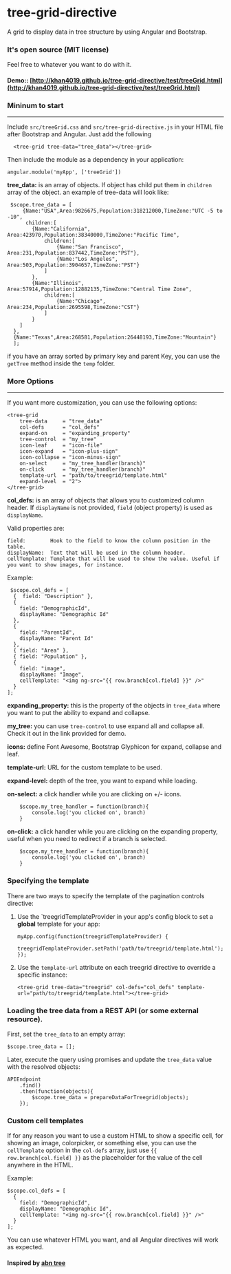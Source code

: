 tree-grid-directive
===================

A grid to display data in tree structure by using Angular and Bootstrap.

### It's open source (MIT license)
Feel free to whatever you want to do with it.

#### Demo:: [http://khan4019.github.io/tree-grid-directive/test/treeGrid.html](http://khan4019.github.io/tree-grid-directive/test/treeGrid.html)

### Mininum to start
--------------------
Include `src/treeGrid.css` and `src/tree-grid-directive.js` in your HTML file after Bootstrap and Angular. Just add the following

      <tree-grid tree-data="tree_data"></tree-grid>

Then include the module as a dependency in your application:

	angular.module('myApp', ['treeGrid'])

**tree_data:** is an array of objects. If object has child put them in `children` array of the object. an example of tree-data will look like: 

     $scope.tree_data = [
         {Name:"USA",Area:9826675,Population:318212000,TimeZone:"UTC -5 to -10",
	      children:[
			{Name:"California", Area:423970,Population:38340000,TimeZone:"Pacific Time",
				children:[
					{Name:"San Francisco", Area:231,Population:837442,TimeZone:"PST"},
    				{Name:"Los Angeles", Area:503,Population:3904657,TimeZone:"PST"}
				]
			},
			{Name:"Illinois", Area:57914,Population:12882135,TimeZone:"Central Time Zone",
				children:[
					{Name:"Chicago", Area:234,Population:2695598,TimeZone:"CST"}
				]
			}
		]
	  },	
	  {Name:"Texas",Area:268581,Population:26448193,TimeZone:"Mountain"}
      ];

if you have an array sorted by primary key and parent Key, you can use the `getTree` method inside the `temp` folder.
    
### More Options
----------------
If you want more customization, you can use the following options:

    <tree-grid 
        tree-data     = "tree_data"
        col-defs      = "col_defs"
        expand-on     = "expanding_property"
        tree-control  = "my_tree"
        icon-leaf     = "icon-file"
        icon-expand   = "icon-plus-sign"
        icon-collapse = "icon-minus-sign"
        on-select     = "my_tree_handler(branch)"
        on-click      = "my_tree_handler(branch)"
        template-url  = "path/to/treegrid/template.html"
        expand-level  = "2">
    </tree-grid>

**col_defs:** is an array of objects that allows you to customized column header.
If `displayName` is not provided, `field` (object property) is used as `displayName`.

Valid properties are:

	field:        Hook to the field to know the column position in the table.
	displayName:  Text that will be used in the column header.
	cellTemplate: Template that will be used to show the value. Useful if you want to show images, for instance.

Example:

     $scope.col_defs = [
      {  field: "Description" },
      {
        field: "DemographicId",
        displayName: "Demographic Id"
      },
      {
        field: "ParentId",
        displayName: "Parent Id"
      },
      { field: "Area" },
      { field: "Population" },
      {
        field: "image",
        displayName: "Image",
        cellTemplate: "<img ng-src="{{ row.branch[col.field] }}" />"
      }
    ];

**expanding_property:** this is the property of the objects in `tree_data` where you want to put the ability to expand and collapse.

**my_tree:** you can use `tree-control` to use expand all and collapse all. Check it out in the link provided for demo.

**icons:** define Font Awesome, Bootstrap Glyphicon for expand, collapse and leaf.

**template-url:** URL for the custom template to be used.

**expand-level:** depth of the tree, you want to expand while loading.

**on-select:** a click handler while you are clicking on +/- icons.

        $scope.my_tree_handler = function(branch){
         	console.log('you clicked on', branch)
        }

**on-click:** a click handler while you are clicking on the expanding property, useful when you
need to redirect if a branch is selected.

        $scope.my_tree_handler = function(branch){
            console.log('you clicked on', branch)
        }

### Specifying the template

There are two ways to specify the template of the pagination controls directive:

1. Use the `treegridTemplateProvider in your app's config block to set a **global** template for your app:

	```
	myApp.config(function(treegridTemplateProvider) {
	    treegridTemplateProvider.setPath('path/to/treegrid/template.html');
	});
	```

2. Use the `template-url` attribute on each treegrid directive to override a specific instance:

	```
	<tree-grid tree-data="treegrid" col-defs="col_defs" template-url="path/to/treegrid/template.html"></tree-grid>
	```

### Loading the tree data from a REST API (or some external resource).

First, set the `tree_data` to an empty array:

	$scope.tree_data = [];

Later, execute the query using promises and update the `tree_data` value with the resolved objects:

	APIEndpoint
		.find()
		.then(function(objects){
			$scope.tree_data = prepareDataForTreegrid(objects);
		});

### Custom cell templates

If for any reason you want to use a custom HTML to show a specific cell, for showing an image, colorpicker,
or something else, you can use the `cellTemplate` option in the `col-defs` array, just use
`{{ row.branch[col.field] }}` as the placeholder for the value of the cell anywhere in the HTML.

Example:

	$scope.col_defs = [
      {
        field: "DemographicId",
        displayName: "Demographic Id",
        cellTemplate: "<img ng-src="{{ row.branch[col.field] }}" />"
      }
    ];

You can use whatever HTML you want, and all Angular directives will work as expected.

#### Inspired by [abn tree](https://github.com/nickperkinslondon/angular-bootstrap-nav-tree)
